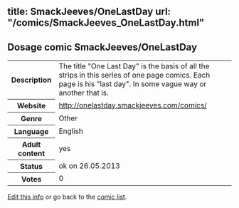 title: SmackJeeves/OneLastDay
url: "/comics/SmackJeeves_OneLastDay.html"
---
Dosage comic SmackJeeves/OneLastDay
-----------------------------------------

<p id="msg"></p>
<script type="text/javascript">
if (window.location.search === '?edit_info_mail=sent_ok') {
  var elem = document.getElementById("msg");
  elem.innerHTML = 'Edited information sucessfully sent for review, which is usually done daily. Thanks!';
  elem.className = 'ok';
}
</script>
<table class="comicinfo">
<tr>
<th>Description</th><td>The title &quot;One Last Day&quot; is the basis of all the strips in this series of one page comics. Each page is his &quot;last day&quot;. In some vague way or another that is.</td>
</tr>
<tr>
<th>Website</th><td><a href="http://onelastday.smackjeeves.com/comics/">http://onelastday.smackjeeves.com/comics/</a></td>
</tr>
<tr>
<th>Genre</th><td>Other</td>
</tr>
<tr>
<th>Language</th><td>English</td>
</tr>
<tr>
<th>Adult content</th><td>yes</td>
</tr>
<tr>
<th>Status</th><td>ok on 26.05.2013</td>
</tr>
<tr>
<th>Votes</th><td>0</td>
</tr>
</table>

[Edit this info](SmackJeeves_OneLastDay_edit.html) or go back to the [comic list](../comic-index.html).
